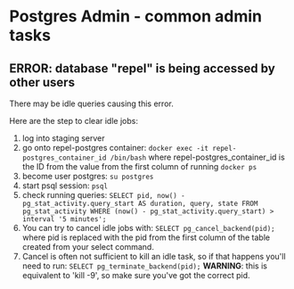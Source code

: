 # Postgres Admin - common admin tasks

## ERROR:  database "repel" is being accessed by other users

There may be idle queries causing this error.

Here are the step to clear idle jobs:

1. log into staging server
1. go onto repel-postgres container: `docker exec -it repel-postgres_container_id /bin/bash` where repel-postgres_container_id is the ID from the value from the first column of running `docker ps`
1. become user postgres: `su postgres`
1. start psql session: `psql`
1. check running queries: `SELECT pid, now() - pg_stat_activity.query_start AS duration, query, state FROM pg_stat_activity WHERE (now() - pg_stat_activity.query_start) > interval '5 minutes';`
1. You can try to cancel idle jobs with: `SELECT pg_cancel_backend(pid);` where pid is replaced with the pid from the first column of the table created from your select command.
  1. Cancel is often not sufficient to kill an idle task, so if that happens you'll need to run: `SELECT pg_terminate_backend(pid);`  **WARNING**: this is equivalent to 'kill -9', so make sure you've got the correct pid. 
